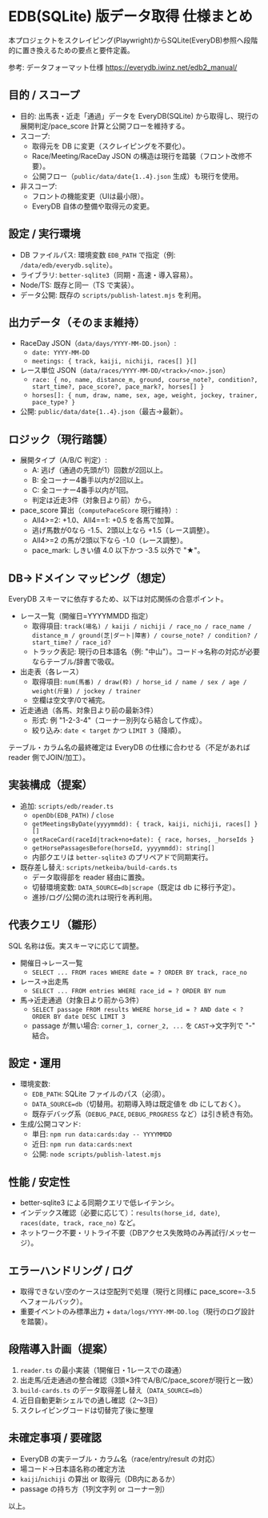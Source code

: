 # EDB(SQLite) 版データ取得 仕様まとめ

本プロジェクトをスクレイピング(Playwright)からSQLite(EveryDB)参照へ段階的に置き換えるための要点と要件定義。

参考: データフォーマット仕様 https://everydb.iwinz.net/edb2_manual/

## 目的 / スコープ

- 目的: 出馬表・近走「通過」データを EveryDB(SQLite) から取得し、現行の展開判定/pace_score 計算と公開フローを維持する。
- スコープ:
  - 取得元を DB に変更（スクレイピングを不要化）。
  - Race/Meeting/RaceDay JSON の構造は現行を踏襲（フロント改修不要）。
  - 公開フロー（`public/data/date{1..4}.json` 生成）も現行を使用。
- 非スコープ:
  - フロントの機能変更（UIは最小限）。
  - EveryDB 自体の整備や取得元の変更。

## 設定 / 実行環境

- DB ファイルパス: 環境変数 `EDB_PATH` で指定（例: `/data/edb/everydb.sqlite`）。
- ライブラリ: `better-sqlite3`（同期・高速・導入容易）。
- Node/TS: 既存と同一（TS で実装）。
- データ公開: 既存の `scripts/publish-latest.mjs` を利用。

## 出力データ（そのまま維持）

- RaceDay JSON（`data/days/YYYY-MM-DD.json`）:
  - `date: YYYY-MM-DD`
  - `meetings: { track, kaiji, nichiji, races[] }[]`
- レース単位 JSON（`data/races/YYYY-MM-DD/<track>/<no>.json`）
  - `race: { no, name, distance_m, ground, course_note?, condition?, start_time?, pace_score?, pace_mark?, horses[] }`
  - `horses[]: { num, draw, name, sex, age, weight, jockey, trainer, pace_type? }`
- 公開: `public/data/date{1..4}.json`（最古→最新）。

## ロジック（現行踏襲）

- 展開タイプ（A/B/C 判定）:
  - A: 逃げ（通過の先頭が1）回数が2回以上。
  - B: 全コーナー4番手以内が2回以上。
  - C: 全コーナー4番手以内が1回。
  - 判定は近走3件（対象日より前）から。
- pace_score 算出（`computePaceScore` 現行維持）:
  - All4>=2: +1.0、All4==1: +0.5 を各馬で加算。
  - 逃げ馬数が0なら -1.5、2頭以上なら +1.5（レース調整）。
  - All4>=2 の馬が2頭以下なら -1.0（レース調整）。
  - pace_mark: しきい値 4.0 以下かつ -3.5 以外で "★"。

## DB→ドメイン マッピング（想定）

EveryDB スキーマに依存するため、以下は対応関係の合意ポイント。

- レース一覧（開催日=YYYYMMDD 指定）
  - 取得項目: `track(場名) / kaiji / nichiji / race_no / race_name / distance_m / ground(芝|ダート|障害) / course_note? / condition? / start_time? / race_id?`
  - トラック表記: 現行の日本語名（例: "中山"）。コード→名称の対応が必要ならテーブル/辞書で吸収。
- 出走表（各レース）
  - 取得項目: `num(馬番) / draw(枠) / horse_id / name / sex / age / weight(斤量) / jockey / trainer`
  - 空欄は空文字/0で補完。
- 近走通過（各馬、対象日より前の最新3件）
  - 形式: 例 "1-2-3-4"（コーナー別列なら結合して作成）。
  - 絞り込み: `date < target` かつ `LIMIT 3`（降順）。

テーブル・カラム名の最終確定は EveryDB の仕様に合わせる（不足があれば reader 側でJOIN/加工）。

## 実装構成（提案）

- 追加: `scripts/edb/reader.ts`
  - `openDb(EDB_PATH)` / `close`
  - `getMeetingsByDate(yyyymmdd): { track, kaiji, nichiji, races[] }[]`
  - `getRaceCard(raceId|track+no+date): { race, horses, _horseIds }`
  - `getHorsePassagesBefore(horseId, yyyymmdd): string[]`
  - 内部クエリは `better-sqlite3` のプリペアドで同期実行。
- 既存差し替え: `scripts/netkeiba/build-cards.ts`
  - データ取得部を reader 経由に置換。
  - 切替環境変数: `DATA_SOURCE=db|scrape`（既定は db に移行予定）。
  - 進捗/ログ/公開の流れは現行を再利用。

## 代表クエリ（雛形）

SQL 名称は仮。実スキーマに応じて調整。

- 開催日→レース一覧
  - `SELECT ... FROM races WHERE date = ? ORDER BY track, race_no`
- レース→出走馬
  - `SELECT ... FROM entries WHERE race_id = ? ORDER BY num`
- 馬→近走通過（対象日より前から3件）
  - `SELECT passage FROM results WHERE horse_id = ? AND date < ? ORDER BY date DESC LIMIT 3`
  - passage が無い場合: `corner_1, corner_2, ...` を `CAST`→文字列で "-" 結合。

## 設定・運用

- 環境変数:
  - `EDB_PATH`: SQLite ファイルのパス（必須）。
  - `DATA_SOURCE=db`（切替用。初期導入時は既定値を db にしておく）。
  - 既存デバッグ系（`DEBUG_PACE`, `DEBUG_PROGRESS` など）は引き続き有効。
- 生成/公開コマンド:
  - 単日: `npm run data:cards:day -- YYYYMMDD`
  - 近日: `npm run data:cards:next`
  - 公開: `node scripts/publish-latest.mjs`

## 性能 / 安定性

- better-sqlite3 による同期クエリで低レイテンシ。
- インデックス確認（必要に応じて）：`results(horse_id, date)`, `races(date, track, race_no)` など。
- ネットワーク不要・リトライ不要（DBアクセス失敗時のみ再試行/メッセージ）。

## エラーハンドリング / ログ

- 取得できない/空のケースは空配列で処理（現行と同様に pace_score=-3.5 へフォールバック）。
- 重要イベントのみ標準出力 + `data/logs/YYYY-MM-DD.log`（現行のログ設計を踏襲）。

## 段階導入計画（提案）

1) `reader.ts` の最小実装（1開催日・1レースでの疎通）
2) 出走馬/近走通過の整合確認（3頭×3件でA/B/C/pace_scoreが現行と一致）
3) `build-cards.ts` のデータ取得差し替え（`DATA_SOURCE=db`）
4) 近日自動更新シェルでの通し確認（2〜3日）
5) スクレイピングコードは切替完了後に整理

## 未確定事項 / 要確認

- EveryDB の実テーブル・カラム名（race/entry/result の対応）
- 場コード→日本語名称の確定方法
- `kaiji`/`nichiji` の算出 or 取得元（DB内にあるか）
- passage の持ち方（1列文字列 or コーナー別）

以上。

